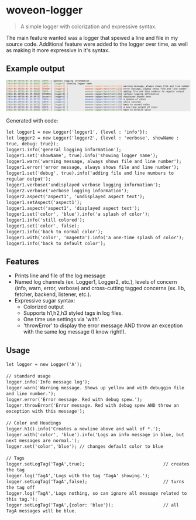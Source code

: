 # woveon-logger
> A simple logger with colorization and expressive syntax.

The main feature wanted was a logger that spewed a line and file in my source code. Additional feature were added to the logger over time, as well as making it more expressive in it's syntax.

## Example output

![Sample logger output (from mocha test)](img/sampleoutput.png?raw=true "Sample Logger Output")

Generated with code:

```
let logger1 = new Logger('logger1', {level : 'info'});
let logger2 = new Logger('logger2', {level : 'verbose', showName : true, debug: true});
logger1.info('general logging information');
logger1.set('showName', true).info('showing logger name');
logger1.warn('warning message, always shows file and line number');
logger1.error('error message, always shows file and line number');
logger1.set('debug', true).info('adding file and line numbers to regular output');
logger1.verbose('undisplayed verbose logging information');
logger2.verbose('verbose logging information');
logger2.aspect('aspect1', 'undisplayed aspect text');
logger1.setAspect('aspect1');
logger1.aspect('aspect1', 'displayed aspect text');
logger1.set('color', 'blue').info('a splash of color');
logger1.info('still colored');
logger1.set('color', false);
logger1.info('back to normal color');
logger1.with('color', 'magenta').info('a one-time splash of color');
logger1.info('back to default color');
```

## Features

* Prints line and file of the log message
* Named log channels (ex. Logger1, Logger2, etc.), levels of concern (info, warn, error, verbose) and cross-cutting tagged concerns (ex. lib, fetcher, backend, listener, etc.). 
* Expressive sugar syntax:
  * Colorized output
  * Supports h1,h2,h3 styled tags in log files.
  * One time use settings via 'with'.
  * 'throwError' to display the error message AND throw an exception with the same log message (I know right!).


## Usage

    let logger = new Logger('A');
    
    // standard usage
    logger.info('Info message log');
    logger.warn('Warning message. Shows up yellow and with debuggin file and line number.');
    logger.error('Error message. Red with debug spew.');
    logger.throwError('Error message. Red with debug spew AND throw an exception with this message');
    
    // Color and Headings
    logger.h1().info('Creates a newline above and wall of *.');
    logger.with('color', 'blue').info('Logs an info message in blue, but next messages are normal.');
    logger.set('color','blue'); // changes default color to blue
    
    // Tags
    logger.setLogTag('TagA',true);                              // creates the tag
    logger.log('TagA','Logs with the tag 'TagA' showing.');
    logger.setLogTag('TagA',false);                             // turns the tag off
    logger.log('TagA','Logs nothing, so can ignore all message related to this tag.');
    logger.setLogTag('TagA',{color: 'blue'});                   // all TagA messages will be blue.
 
    
